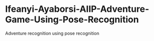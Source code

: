 # Ifeanyi-Ayaborsi-AIIP-Adventure-Game-Using-Pose-Recognition
Adventure recognition using pose recognition
